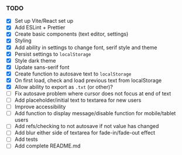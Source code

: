 ### TODO

- [x] Set up Vite/React set up
- [x] Add ESLint + Prettier
- [x] Create basic components (text editor, settings)
- [x] Styling
- [x] Add ability in settings to change font, serif style and theme
- [x] Persist settings to `localStorage`
- [x] Style dark theme
- [x] Update sans-serif font
- [x] Create function to autosave text to `localStorage`
- [x] On first load, check and load previous text from localStorage
- [x] Allow ability to export as `.txt` (or other)?
- [ ] Fix autosave problem where cursor does not focus at end of text
- [ ] Add placeholder/initial text to textarea for new users
- [ ] Improve accessibility
- [ ] Add function to display message/disable function for mobile/tablet users
- [ ] Add refs/checking to not autosave if not value has changed
- [ ] Add blur either side of textarea for fade-in/fade-out effect
- [ ] Add tests
- [ ] Add complete README.md
